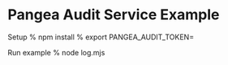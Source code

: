 # Pangea Audit Service Example

Setup
% npm install
% export PANGEA_AUDIT_TOKEN=<PANGEA-AUDIT-TOKEN>

Run example
% node log.mjs
